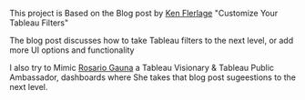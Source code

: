 This  project is Based on the Blog post by [Ken Flerlage](https://www.flerlagetwins.com/2023/08/custom-filters.html) "Customize Your Tableau Filters"

The blog post discusses how to take Tableau filters to the next level, or add more UI options and functionality

I also try to Mimic [Rosario Gauna](https://rosariogaunag.wordpress.com/2023/12/12/part-1-hierarchical-selection-menus-ux-ui/) a Tableau Visionary & Tableau Public Ambassador, dashboards where She takes that blog post sugeestions to the next level.
